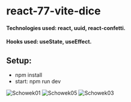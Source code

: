 # react-77-vite-dice

#### Technologies used: react, uuid, react-confetti.
#### Hooks used: useState, useEffect.
## Setup:
* npm install
* start: npm run dev

![Schowek01](https://user-images.githubusercontent.com/61388692/232596004-1be6f99b-eb5f-4a5e-ab65-09dfd13a408f.png)
![Schowek05](https://user-images.githubusercontent.com/61388692/232596019-726a9ce3-660c-451b-80f2-a1dfa5cf5f4c.png)
![Schowek03](https://user-images.githubusercontent.com/61388692/232596041-96d6b5c8-56c5-4b3d-82c9-e98c663f341c.png)
